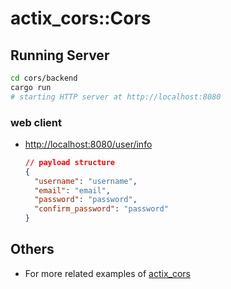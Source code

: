 # actix_cors::Cors

## Running Server

```sh
cd cors/backend
cargo run
# starting HTTP server at http://localhost:8080
```

### web client

- [http://localhost:8080/user/info](http://localhost:8080/user/info)
  ```json
  // payload structure
  {
    "username": "username",
    "email": "email",
    "password": "password",
    "confirm_password": "password"
  }
  ```

## Others

- For more related examples of [actix_cors](https://docs.rs/actix-cors/latest/actix_cors/struct.Cors.html)
